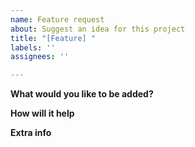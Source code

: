 ```yaml
---
name: Feature request
about: Suggest an idea for this project
title: "[Feature] "
labels: ''
assignees: ''

---
```


<!-- NOTE: Please write in **English**. -->

**What would you like to be added?**
<!-- Can be a suggestion for an existing feature. You can suggest a widget, minor user interaction changes.. whatever -->

**How will it help**
<!-- It's helpful to include examples (like in your use case) -->

**Extra info**
<!-- If ya want a new widget, a pic of the inspiration (if available) would be awesome -->
